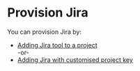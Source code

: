 # Provision Jira


You can provision Jira by:
- [Adding Jira tool to a project](https://docs.developer.tech.gov.sg/docs/ship-hats-portal-guide/#/manage-tools)  
  -or-
- [Adding Jira with customised project key](https://docs.developer.tech.gov.sg/docs/ship-hats-portal-guide/#/manage-tools?id=create-project-tool-with-customised-project-key)